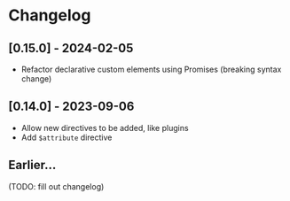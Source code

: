 # Changelog

## [0.15.0] - 2024-02-05

- Refactor declarative custom elements using Promises (breaking syntax change)

## [0.14.0] - 2023-09-06

- Allow new directives to be added, like plugins
- Add `$attribute` directive

## Earlier...

(TODO: fill out changelog)
